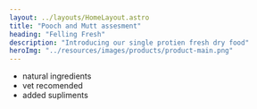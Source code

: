 ```yaml
---
layout: ../layouts/HomeLayout.astro
title: "Pooch and Mutt assesment"
heading: "Felling Fresh"
description: "Introducing our single protien fresh dry food"
heroImg: "../resources/images/products/product-main.png"
---
```


- natural ingredients
- vet recomended
- added supliments
